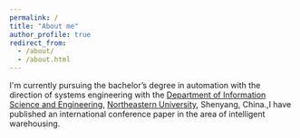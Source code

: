 ```yaml
---
permalink: /
title: "About me"
author_profile: true
redirect_from: 
  - /about/
  - /about.html
---
```


I'm currently pursuing the bachelor’s degree in automation with the direction of systems engineering with the [Department of Information Science and Engineering](http://www.ise.neu.edu.cn/), [Northeastern University](https://neu.edu.cn/), Shenyang, China.,I have published an international conference paper in the area of intelligent warehousing.


